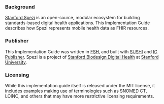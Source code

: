 ### Background

[Stanford Spezi](https://spezi.stanford.edu) is an open-source, modular ecosystem for building standards-based digital health applications. This Implementation Guide describes how Spezi represents mobile health data as FHIR resources.

### Publisher

This Implementation Guide was written in [FSH](https://fshschool.org/), and built with [SUSHI](https://github.com/FHIR/sushi) and [IG Publisher](https://confluence.hl7.org/display/FHIR/IG+Publisher+Documentation). Spezi is a project of [Stanford Biodesign Digital Health](https://bdh.stanford.edu) at [Stanford University](https://stanford.edu/).

### Licensing

While this implementation guide itself is released under the MIT license, it includes examples making use of terminologies such as SNOMED CT, LOINC, and others that may have more restrictive licensing requirements.